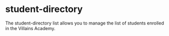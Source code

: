  # student-directory #
 The student-directory list allows you to manage the list of students enrolled in the Villains Academy.
 
